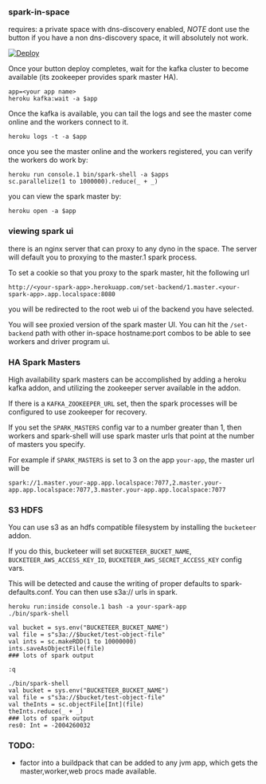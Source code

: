 ### spark-in-space

requires: a private space with dns-discovery enabled, *NOTE* dont use the button if you have a non dns-discovery space, it will absolutely not work.

[![Deploy](https://www.herokucdn.com/deploy/button.svg)](https://heroku.com/deploy?template=https://github.com/heroku/spark-in-space/tree/button)


Once your button deploy completes, wait for the kafka cluster to become available (its zookeeper provides spark master HA).

```
app=<your app name>
heroku kafka:wait -a $app
```

Once the kafka is available, you can tail the logs and see the master come online and the workers connect to it.

```
heroku logs -t -a $app
```

once you see the master online and the workers registered, you can verify the workers do work by:

```
heroku run console.1 bin/spark-shell -a $apps
sc.parallelize(1 to 1000000).reduce(_ + _)
```

you can view the spark master by:

```
heroku open -a $app
```


### viewing spark ui

there is an nginx server that can proxy to any dyno in the space. The server will default you to proxying to the master.1 spark process.

To set a cookie so that you proxy to the spark master, hit the following url

`http://<your-spark-app>.herokuapp.com/set-backend/1.master.<your-spark-app>.app.localspace:8080`

you will be redirected to the root web ui of the backend you have selected.

You will see proxied version of the spark master UI. You can hit the `/set-backend` path with other in-space hostname:port combos
to be able to see workers and driver program ui.

### HA Spark Masters

High availability spark masters can be accomplished by adding a heroku kafka addon, and utilizing the zookeeper server available in the addon.

If there is a `KAFKA_ZOOKEEPER_URL` set, then the spark processes will be configured to use zookeeper for recovery.

If you set the `SPARK_MASTERS` config var to a number greater than 1, then workers and spark-shell will use spark master urls that point at
the number of masters you specify.

For example if `SPARK_MASTERS` is set to 3 on the app `your-app`, the master url will be

`spark://1.master.your-app.app.localspace:7077,2.master.your-app.app.localspace:7077,3.master.your-app.app.localspace:7077`

### S3 HDFS

You can use s3 as an hdfs compatible filesystem by installing the `bucketeer` addon.

If you do this, bucketeer will set `BUCKETEER_BUCKET_NAME`, `BUCKETEER_AWS_ACCESS_KEY_ID`, `BUCKETEER_AWS_SECRET_ACCESS_KEY` config vars.

This will be detected and cause the writing of proper defaults to spark-defaults.conf. You can then use s3a:// urls in spark.

```
heroku run:inside console.1 bash -a your-spark-app
./bin/spark-shell

val bucket = sys.env("BUCKETEER_BUCKET_NAME")
val file = s"s3a://$bucket/test-object-file"
val ints = sc.makeRDD(1 to 10000000)
ints.saveAsObjectFile(file)
### lots of spark output

:q

./bin/spark-shell
val bucket = sys.env("BUCKETEER_BUCKET_NAME")
val file = s"s3a://$bucket/test-object-file"
val theInts = sc.objectFile[Int](file)
theInts.reduce(_ + _)
### lots of spark output
res0: Int = -2004260032
```

### TODO:

* factor into a buildpack that can be added to any jvm app, which gets the master,worker,web procs made available.
